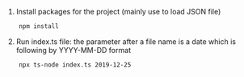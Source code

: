 1. Install packages for the project (mainly use to load JSON file)
```ts
    npm install
```
2. Run index.ts file: the parameter after a file name is a date which is following by YYYY-MM-DD format
```
    npx ts-node index.ts 2019-12-25
```